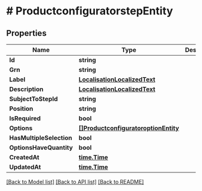 # # ProductconfiguratorstepEntity


## Properties 


Name | Type | Description | Notes
------------ | ------------- | ------------- | -------------
**Id**| **string** |   | [optional]
**Grn**| **string** |   | [optional]
**Label**| [**LocalisationLocalizedText**](LocalisationLocalizedText.md) |   | [optional]
**Description**| [**LocalisationLocalizedText**](LocalisationLocalizedText.md) |   | [optional]
**SubjectToStepId**| **string** |   | [optional]
**Position**| **string** |   | [optional]
**IsRequired**| **bool** |   | [optional]
**Options**| [**[]ProductconfiguratoroptionEntity**](ProductconfiguratoroptionEntity.md) |   | [optional]
**HasMultipleSelection**| **bool** |   | [optional]
**OptionsHaveQuantity**| **bool** |   | [optional]
**CreatedAt**| [**time.Time**](time.Time.md) |   | [optional]
**UpdatedAt**| [**time.Time**](time.Time.md) |   | [optional]


[[Back to Model list]](../../README.md#models) [[Back to API list]](../../README.md#endpoints) [[Back to README]](../../README.md)

